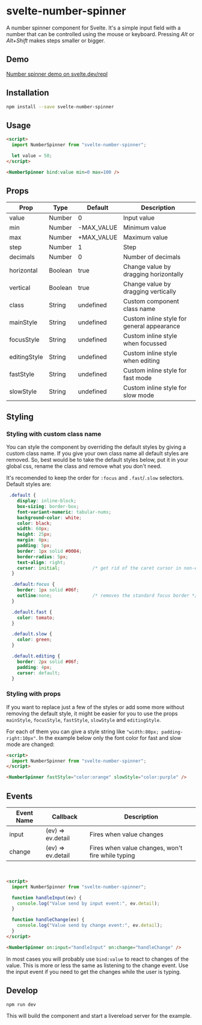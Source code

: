 # svelte-number-spinner

A number spinner component for Svelte. It's a simple input field with a number that can be controlled using the mouse or keyboard. Pressing *Alt* or *Alt+Shift* makes steps smaller or bigger.

## Demo

[Number spinner demo on svelte.dev/repl](https://svelte.dev/repl/a73eaa408b804beb9f7a3457926f9829?version=3.31.2)


## Installation

```bash
npm install --save svelte-number-spinner
```

## Usage

```html
<script>
  import NumberSpinner from "svelte-number-spinner";

  let value = 50;
</script>

<NumberSpinner bind:value min=0 max=100 />
```


## Props

| Prop           | Type    | Default     | Description                                 |
| -------------- | ------- | ----------- | ------------------------------------------- |
| value          | Number  | 0           | Input value                                 |
| min            | Number  | -MAX_VALUE  | Minimum value                               |
| max            | Number  | +MAX_VALUE  | Maximum value                               |
| step           | Number  | 1           | Step                                        |
| decimals       | Number  | 0           | Number of decimals                          | 
| horizontal     | Boolean | true        | Change value by dragging horizontally       |
| vertical       | Boolean | true        | Change value by dragging vertically         |
| class          | String  | undefined   | Custom component class name                 |
| mainStyle      | String  | undefined   | Custom inline style for general appearance  |
| focusStyle     | String  | undefined   | Custom inline style when focussed           |
| editingStyle   | String  | undefined   | Custom inline style when editing            |
| fastStyle      | String  | undefined   | Custom inline style for fast mode           |
| slowStyle      | String  | undefined   | Custom inline style for slow mode           |


## Styling

### Styling with custom class name

You can style the component by overriding the default styles by giving a custom class name. If you give your own class name all default styles are removed. So, best would be to take the default styles below, put it in your global css, rename the class and remove what you don't need.

It's recomended to keep the order for `:focus` and `.fast`/`.slow` selectors. Default styles are:

```css
 .default {
    display: inline-block;
    box-sizing: border-box;
    font-variant-numeric: tabular-nums;
    background-color: white;
    color: black;
    width: 60px;
    height: 25px;
    margin: 0px;
    padding: 5px;
    border: 1px solid #0004;
    border-radius: 5px;
    text-align: right;
    cursor: initial;            /* get rid of the caret cursor in non-editing mode */
  }

  .default:focus {
    border: 1px solid #06f;
    outline:none;               /* removes the standard focus border */
  }

  .default.fast {
    color: tomato;
  }

  .default.slow {
    color: green;
  }

  .default.editing {
    border: 2px solid #06f;
    padding: 4px;
    cursor: default;
  }

```

### Styling with props

If you want to replace just a few of the styles or add some more without removing the default style, it might be easier for you to use the props `mainStyle`, `focusStyle`, `fastStyle`, `slowStyle` and `editingStyle`.

For each of them you can give a style string like `"width:80px; padding-right:10px"`. In the example below only the font color for fast and slow mode are changed:

```html
<script>
  import NumberSpinner from "svelte-number-spinner";
</script>

<NumberSpinner fastStyle="color:orange" slowStyle="color:purple" />
```

## Events

| Event Name     | Callback           | Description                                          |
| -------------- | ------------------ | ---------------------------------------------------- |
| input          | (ev) => ev.detail  | Fires when value changes                             |
| change         | (ev) => ev.detail  | Fires when value changes, won't fire while typing    |

<br />

```html
<script>
  import NumberSpinner from "svelte-number-spinner";

  function handleInput(ev) {
    console.log("Value send by input event:", ev.detail);    
  }

  function handleChange(ev) {
    console.log("Value send by change event:", ev.detail);    
  }
</script>

<NumberSpinner on:input="handleInput" on:change="handleChange" />
```

In most cases you will probably use ```bind:value``` to react to changes of the value. This is more or less the same as listening to the change event. Use the input event if you need to get the changes while the user is typing.


## Develop

```bash
npm run dev
```

This will build the component and start a livereload server for the example. 

